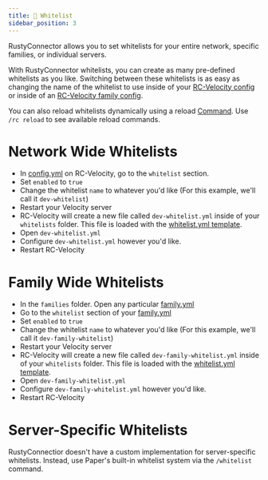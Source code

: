 ```yaml
---
title: 👮 Whitelist
sidebar_position: 3
---
```

RustyConnector allows you to set whitelists for your entire network, specific families, or individual servers.

With RustyConnector whitelists, you can create as many pre-defined whitelists as you like. Switching between these whitelists is as easy as changing the name of the whitelist to use inside of your [RC-Velocity config](../config/config-latest#configyml) or inside of an [RC-Velocity family config](../config/config-latest#configyml).

You can also reload whitelists dynamically using a reload [Command](../Commands).
Use `/rc reload` to see available reload commands.

# Network Wide Whitelists
- In [config.yml](../config/config-latest#configyml) on RC-Velocity, go to the `whitelist` section.
- Set `enabled` to `true`
- Change the whitelist `name` to whatever you'd like (For this example, we'll call it `dev-whitelist`)
- Restart your Velocity server
- RC-Velocity will create a new file called `dev-whitelist.yml` inside of your `whitelists` folder. This file is loaded with the [whitelist.yml template](../config/config-latest#whitelistyml).
- Open `dev-whitelist.yml`
- Configure `dev-whitelist.yml` however you'd like.
- Restart RC-Velocity

# Family Wide Whitelists
- In the `families` folder. Open any particular [family.yml](../config/config-latest#configyml)
- Go to the `whitelist` section of your [family.yml](../config/config-latest#configyml)
- Set `enabled` to `true`
- Change the whitelist `name` to whatever you'd like (For this example, we'll call it `dev-family-whitelist`)
- Restart your Velocity server
- RC-Velocity will create a new file called `dev-family-whitelist.yml` inside of your `whitelists` folder. This file is loaded with the [whitelist.yml template](../config/config-latest#whitelistyml).
- Open `dev-family-whitelist.yml`
- Configure `dev-family-whitelist.yml` however you'd like.
- Restart RC-Velocity

# Server-Specific Whitelists
RustyConnectior doesn't have a custom implementation for server-specific whitelists. Instead, use Paper's built-in whitelist system via the `/whitelist` command.